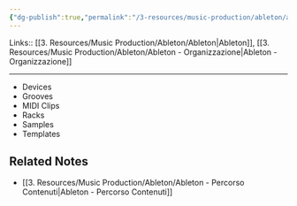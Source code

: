 ```yaml
---
{"dg-publish":true,"permalink":"/3-resources/music-production/ableton/ableton-core-library/","tags":["note"]}
---
```


Links:: [[3. Resources/Music Production/Ableton/Ableton\|Ableton]], [[3. Resources/Music Production/Ableton/Ableton - Organizzazione\|Ableton - Organizzazione]]

---

- Devices
- Grooves
- MIDI Clips
- Racks
- Samples
- Templates


## Related Notes

- [[3. Resources/Music Production/Ableton/Ableton - Percorso Contenuti\|Ableton - Percorso Contenuti]]




